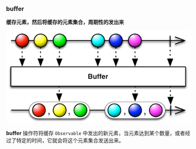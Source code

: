 ### buffer

**缓存元素，然后将缓存的元素集合，周期性的发出来**

![](/assets/Operator/Operators/buffer.png)

**buffer** 操作符将缓存 `Observable` 中发出的新元素，当元素达到某个数量，或者经过了特定的时间，它就会将这个元素集合发送出来。
